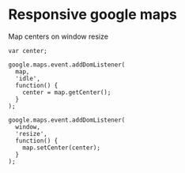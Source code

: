 Responsive google maps
======================

Map centers on window resize

```
var center;

google.maps.event.addDomListener(
  map,
  'idle',
  function() {
    center = map.getCenter();
  }
);

google.maps.event.addDomListener(
  window,
  'resize',
  function() {
    map.setCenter(center);
  }
);
```
